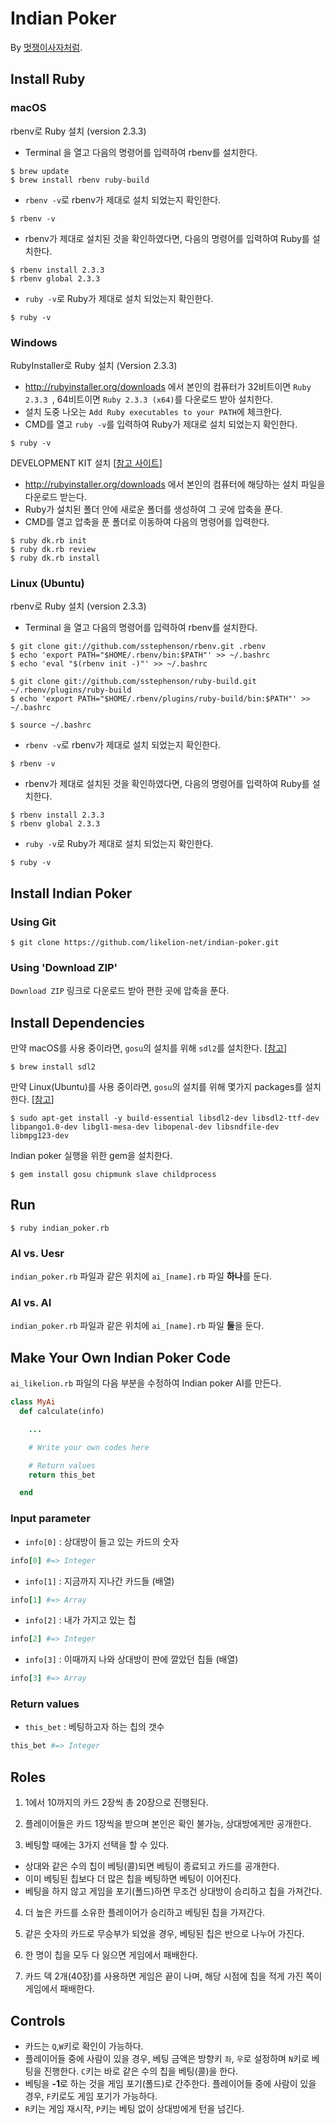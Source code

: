 # Indian Poker
By [멋쟁이사자처럼](http://likelion.net).

## Install Ruby

### macOS

rbenv로 Ruby 설치 (version 2.3.3)

* Terminal 을 열고 다음의 명령어를 입력하여 rbenv를 설치한다.
```console
$ brew update
$ brew install rbenv ruby-build
```
* `rbenv -v`로 rbenv가 제대로 설치 되었는지 확인한다.
```console
$ rbenv -v
```
* rbenv가 제대로 설치된 것을 확인하였다면, 다음의 명령어를 입력하여 Ruby를 설치한다.
```console
$ rbenv install 2.3.3
$ rbenv global 2.3.3
```
* `ruby -v`로 Ruby가 제대로 설치 되었는지 확인한다.
```console
$ ruby -v
```

### Windows

RubyInstaller로 Ruby 설치 (Version 2.3.3)
* http://rubyinstaller.org/downloads 에서 본인의 컴퓨터가 32비트이면 `Ruby 2.3.3 `, 64비트이면 `Ruby 2.3.3 (x64)`를 다운로드 받아 설치한다.
* 설치 도중 나오는 `Add Ruby executables to your PATH`에 체크한다.
* CMD를 열고 `ruby -v`를 입력하여 Ruby가 제대로 설치 되었는지 확인한다.
```console
$ ruby -v
```

DEVELOPMENT KIT 설치 [[참고 사이트](https://github.com/oneclick/rubyinstaller/wiki/Development-Kit)]
* http://rubyinstaller.org/downloads 에서 본인의 컴퓨터에 해당하는 설치 파일을 다운로드 받는다.
* Ruby가 설치된 폴더 안에 새로운 폴더를 생성하여 그 곳에 압축을 푼다.
* CMD를 열고 압축을 푼 폴더로 이동하여 다음의 명령어를 입력한다.
```console
$ ruby dk.rb init
$ ruby dk.rb review
$ ruby dk.rb install
```

### Linux (Ubuntu)

rbenv로 Ruby 설치 (version 2.3.3)
* Terminal 을 열고 다음의 명령어를 입력하여 rbenv를 설치한다.
```console
$ git clone git://github.com/sstephenson/rbenv.git .rbenv
$ echo 'export PATH="$HOME/.rbenv/bin:$PATH"' >> ~/.bashrc
$ echo 'eval "$(rbenv init -)"' >> ~/.bashrc

$ git clone git://github.com/sstephenson/ruby-build.git ~/.rbenv/plugins/ruby-build
$ echo 'export PATH="$HOME/.rbenv/plugins/ruby-build/bin:$PATH"' >> ~/.bashrc

$ source ~/.bashrc
```
* `rbenv -v`로 rbenv가 제대로 설치 되었는지 확인한다.
```console
$ rbenv -v
```
* rbenv가 제대로 설치된 것을 확인하였다면, 다음의 명령어를 입력하여 Ruby를 설치한다.

```console
$ rbenv install 2.3.3
$ rbenv global 2.3.3
```
* `ruby -v`로 Ruby가 제대로 설치 되었는지 확인한다.
```console
$ ruby -v
```

## Install Indian Poker

### Using Git
```console
$ git clone https://github.com/likelion-net/indian-poker.git
```

### Using 'Download ZIP'

`Download ZIP` 링크로 다운로드 받아 편한 곳에 압축을 푼다.

## Install Dependencies
만약 macOS를 사용 중이라면, `gosu`의 설치를 위해 `sdl2`를 설치한다. [[참고](https://github.com/gosu/gosu/wiki/Getting-Started-on-OS-X)]
```console
$ brew install sdl2
```

만약 Linux(Ubuntu)를 사용 중이라면, `gosu`의 설치를 위해 몇가지 packages를 설치한다. [[참고](https://github.com/gosu/gosu/wiki/Getting-Started-on-Linux)]
```console
$ sudo apt-get install -y build-essential libsdl2-dev libsdl2-ttf-dev libpango1.0-dev libgl1-mesa-dev libopenal-dev libsndfile-dev libmpg123-dev
```

Indian poker 실행을 위한 gem을 설치한다.
```console
$ gem install gosu chipmunk slave childprocess
```


## Run
```console
$ ruby indian_poker.rb
```

### AI vs. Uesr
`indian_poker.rb` 파일과 같은 위치에 `ai_[name].rb` 파일 **하나**를 둔다.

### AI vs. AI
`indian_poker.rb` 파일과 같은 위치에 `ai_[name].rb` 파일 **둘**을 둔다.

## Make Your Own Indian Poker Code
`ai_likelion.rb` 파일의 다음 부분을 수정하여 Indian poker AI를 만든다.

```ruby
class MyAi
  def calculate(info)

    ...

    # Write your own codes here

    # Return values
    return this_bet

  end
```

### Input parameter
- `info[0]` : 상대방이 들고 있는 카드의 숫자
```ruby
info[0] #=> Integer
```

- `info[1]` : 지금까지 지나간 카드들 (배열)
```ruby
info[1] #=> Array
```

- `info[2]` : 내가 가지고 있는 칩
```ruby
info[2] #=> Integer
```

- `info[3]` : 이때까지 나와 상대방이 판에 깔았던 칩들 (배열)
```ruby
info[3] #=> Array
```

### Return values
- `this_bet` : 베팅하고자 하는 칩의 갯수
```ruby
this_bet #=> Integer
```

## Roles

1. 1에서 10까지의 카드 2장씩 총 20장으로 진행된다.

2. 플레이어들은 카드 1장씩을 받으며 본인은 확인 불가능, 상대방에게만 공개한다.

3. 베팅할 때에는 3가지 선택을 할 수 있다.
- 상대와 같은 수의 칩이 베팅(콜)되면 베팅이 종료되고 카드를 공개한다.
- 이미 베팅된 칩보다 더 많은 칩을 베팅하면 베팅이 이어진다.
- 베팅을 하지 않고 게임을 포기(폴드)하면 무조건 상대방이 승리하고 칩을 가져간다. 

4. 더 높은 카드를 소유한 플레이어가 승리하고 베팅된 칩을 가져간다.

5. 같은 숫자의 카드로 무승부가 되었을 경우, 베팅된 칩은 반으로 나누어 가진다.

6. 한 명이 칩을 모두 다 잃으면 게임에서 패배한다.

7. 카드 덱 2개(40장)를 사용하면 게임은 끝이 나며, 해당 시점에 칩을 적게 가진 쪽이 게임에서 패배한다.


## Controls

- 카드는 `Q`,`W`키로 확인이 가능하다.
- 플레이어들 중에 사람이 있을 경우, 베팅 금액은 방향키 `좌`, `우`로 설정하며 `N`키로 베팅을 진행한다. `C`키는 바로 같은 수의 칩을 베팅(콜)을 한다.
- 베팅을 **-1**로 하는 것을 게임 포기(폴드)로 간주한다. 플레이어들 중에 사람이 있을 경우, `F`키로도 게임 포기가 가능하다.
- `R`키는 게임 재시작, `P`키는 베팅 없이 상대방에게 턴을 넘긴다.
